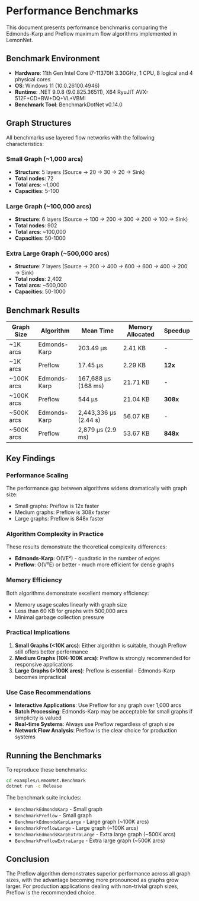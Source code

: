 # Performance Benchmarks

This document presents performance benchmarks comparing the Edmonds-Karp and Preflow maximum flow algorithms implemented in LemonNet.

## Benchmark Environment

- **Hardware**: 11th Gen Intel Core i7-11370H 3.30GHz, 1 CPU, 8 logical and 4 physical cores
- **OS**: Windows 11 (10.0.26100.4946)
- **Runtime**: .NET 9.0.8 (9.0.825.36511), X64 RyuJIT AVX-512F+CD+BW+DQ+VL+VBMI
- **Benchmark Tool**: BenchmarkDotNet v0.14.0

## Graph Structures

All benchmarks use layered flow networks with the following characteristics:

### Small Graph (~1,000 arcs)
- **Structure**: 5 layers (Source → 20 → 30 → 20 → Sink)
- **Total nodes**: 72
- **Total arcs**: ~1,000
- **Capacities**: 5-100

### Large Graph (~100,000 arcs)
- **Structure**: 6 layers (Source → 100 → 200 → 300 → 200 → 100 → Sink)
- **Total nodes**: 902
- **Total arcs**: ~100,000
- **Capacities**: 50-1000

### Extra Large Graph (~500,000 arcs)
- **Structure**: 7 layers (Source → 200 → 400 → 600 → 600 → 400 → 200 → Sink)
- **Total nodes**: 2,402
- **Total arcs**: ~500,000
- **Capacities**: 50-1000

## Benchmark Results

| Graph Size | Algorithm | Mean Time | Memory Allocated | Speedup |
|------------|-----------|-----------|------------------|---------|
| ~1K arcs | Edmonds-Karp | 203.49 μs | 2.41 KB | - |
| ~1K arcs | Preflow | 17.45 μs | 2.29 KB | **12x** |
| ~100K arcs | Edmonds-Karp | 167,688 μs (168 ms) | 21.71 KB | - |
| ~100K arcs | Preflow | 544 μs | 21.04 KB | **308x** |
| ~500K arcs | Edmonds-Karp | 2,443,336 μs (2.44 s) | 56.07 KB | - |
| ~500K arcs | Preflow | 2,879 μs (2.9 ms) | 53.67 KB | **848x** |

## Key Findings

### Performance Scaling
The performance gap between algorithms widens dramatically with graph size:
- Small graphs: Preflow is 12x faster
- Medium graphs: Preflow is 308x faster
- Large graphs: Preflow is 848x faster

### Algorithm Complexity in Practice
These results demonstrate the theoretical complexity differences:
- **Edmonds-Karp**: O(VE²) - quadratic in the number of edges
- **Preflow**: O(V²E) or better - much more efficient for dense graphs

### Memory Efficiency
Both algorithms demonstrate excellent memory efficiency:
- Memory usage scales linearly with graph size
- Less than 60 KB for graphs with 500,000 arcs
- Minimal garbage collection pressure

### Practical Implications

1. **Small Graphs (<10K arcs)**: Either algorithm is suitable, though Preflow still offers better performance
2. **Medium Graphs (10K-100K arcs)**: Preflow is strongly recommended for responsive applications
3. **Large Graphs (>100K arcs)**: Preflow is essential - Edmonds-Karp becomes impractical

### Use Case Recommendations

- **Interactive Applications**: Use Preflow for any graph over 1,000 arcs
- **Batch Processing**: Edmonds-Karp may be acceptable for small graphs if simplicity is valued
- **Real-time Systems**: Always use Preflow regardless of graph size
- **Network Flow Analysis**: Preflow is the clear choice for production systems

## Running the Benchmarks

To reproduce these benchmarks:

```bash
cd examples/LemonNet.Benchmark
dotnet run -c Release
```

The benchmark suite includes:
- `BenchmarkEdmondsKarp` - Small graph
- `BenchmarkPreflow` - Small graph
- `BenchmarkEdmondsKarpLarge` - Large graph (~100K arcs)
- `BenchmarkPreflowLarge` - Large graph (~100K arcs)
- `BenchmarkEdmondsKarpExtraLarge` - Extra large graph (~500K arcs)
- `BenchmarkPreflowExtraLarge` - Extra large graph (~500K arcs)

## Conclusion

The Preflow algorithm demonstrates superior performance across all graph sizes, with the advantage becoming more pronounced as graphs grow larger. For production applications dealing with non-trivial graph sizes, Preflow is the recommended choice.